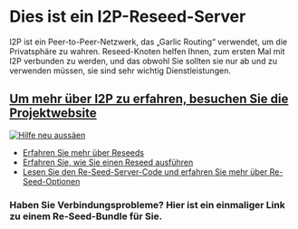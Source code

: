 Dies ist ein I2P-Reseed-Server
============================

I2P ist ein Peer-to-Peer-Netzwerk, das „Garlic Routing“ verwendet, um die Privatsphäre zu wahren.
Reseed-Knoten helfen Ihnen, zum ersten Mal mit I2P verbunden zu werden, und das obwohl
Sie sollten sie nur ab und zu verwenden müssen, sie sind sehr wichtig
Dienstleistungen.

[Um mehr über I2P zu erfahren, besuchen Sie die Projektwebsite](https://geti2p.net)
------------------------------------------------------------------------

[![Hilfe neu aussäen](images/reseed.png)](https://geti2p.net)

  - [Erfahren Sie mehr über Reseeds](https://geti2p.net/en/docs/reseed)
  - [Erfahren Sie, wie Sie einen Reseed ausführen](https://geti2p.net/en/get-involved/guides/reseed)
  - [Lesen Sie den Re-Seed-Server-Code und erfahren Sie mehr über Re-Seed-Optionen](https://i2pgit.org/idk/reseed-tools)

### Haben Sie Verbindungsprobleme? Hier ist ein einmaliger Link zu einem Re-Seed-Bundle für Sie.
